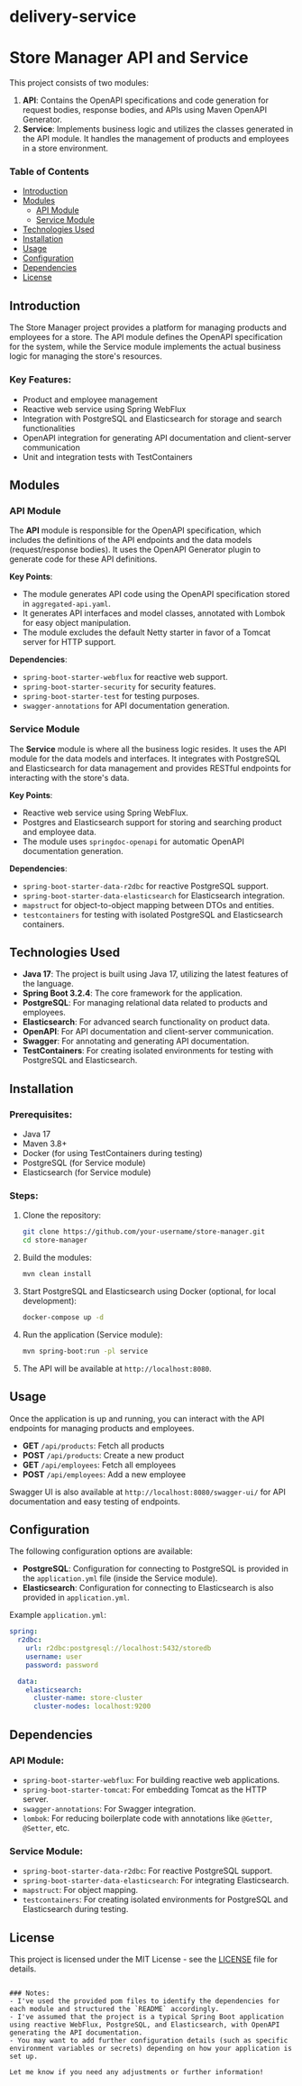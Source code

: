 # delivery-service

# Store Manager API and Service

This project consists of two modules:

1. **API**: Contains the OpenAPI specifications and code generation for request bodies, response bodies, and APIs using Maven OpenAPI Generator.
2. **Service**: Implements business logic and utilizes the classes generated in the API module. It handles the management of products and employees in a store environment.

### Table of Contents

- [Introduction](#introduction)
- [Modules](#modules)
  - [API Module](#api-module)
  - [Service Module](#service-module)
- [Technologies Used](#technologies-used)
- [Installation](#installation)
- [Usage](#usage)
- [Configuration](#configuration)
- [Dependencies](#dependencies)
- [License](#license)

## Introduction

The Store Manager project provides a platform for managing products and employees for a store. The API module defines the OpenAPI specification for the system, while the Service module implements the actual business logic for managing the store's resources. 

### Key Features:
- Product and employee management
- Reactive web service using Spring WebFlux
- Integration with PostgreSQL and Elasticsearch for storage and search functionalities
- OpenAPI integration for generating API documentation and client-server communication
- Unit and integration tests with TestContainers

## Modules

### API Module

The **API** module is responsible for the OpenAPI specification, which includes the definitions of the API endpoints and the data models (request/response bodies). It uses the OpenAPI Generator plugin to generate code for these API definitions.

**Key Points**:
- The module generates API code using the OpenAPI specification stored in `aggregated-api.yaml`.
- It generates API interfaces and model classes, annotated with Lombok for easy object manipulation.
- The module excludes the default Netty starter in favor of a Tomcat server for HTTP support.

**Dependencies**:
- `spring-boot-starter-webflux` for reactive web support.
- `spring-boot-starter-security` for security features.
- `spring-boot-starter-test` for testing purposes.
- `swagger-annotations` for API documentation generation.

### Service Module

The **Service** module is where all the business logic resides. It uses the API module for the data models and interfaces. It integrates with PostgreSQL and Elasticsearch for data management and provides RESTful endpoints for interacting with the store's data.

**Key Points**:
- Reactive web service using Spring WebFlux.
- Postgres and Elasticsearch support for storing and searching product and employee data.
- The module uses `springdoc-openapi` for automatic OpenAPI documentation generation.

**Dependencies**:
- `spring-boot-starter-data-r2dbc` for reactive PostgreSQL support.
- `spring-boot-starter-data-elasticsearch` for Elasticsearch integration.
- `mapstruct` for object-to-object mapping between DTOs and entities.
- `testcontainers` for testing with isolated PostgreSQL and Elasticsearch containers.

## Technologies Used

- **Java 17**: The project is built using Java 17, utilizing the latest features of the language.
- **Spring Boot 3.2.4**: The core framework for the application.
- **PostgreSQL**: For managing relational data related to products and employees.
- **Elasticsearch**: For advanced search functionality on product data.
- **OpenAPI**: For API documentation and client-server communication.
- **Swagger**: For annotating and generating API documentation.
- **TestContainers**: For creating isolated environments for testing with PostgreSQL and Elasticsearch.

## Installation

### Prerequisites:
- Java 17
- Maven 3.8+
- Docker (for using TestContainers during testing)
- PostgreSQL (for Service module)
- Elasticsearch (for Service module)

### Steps:
1. Clone the repository:
    ```bash
    git clone https://github.com/your-username/store-manager.git
    cd store-manager
    ```

2. Build the modules:
    ```bash
    mvn clean install
    ```

3. Start PostgreSQL and Elasticsearch using Docker (optional, for local development):
    ```bash
    docker-compose up -d
    ```

4. Run the application (Service module):
    ```bash
    mvn spring-boot:run -pl service
    ```

5. The API will be available at `http://localhost:8080`.

## Usage

Once the application is up and running, you can interact with the API endpoints for managing products and employees.

- **GET** `/api/products`: Fetch all products
- **POST** `/api/products`: Create a new product
- **GET** `/api/employees`: Fetch all employees
- **POST** `/api/employees`: Add a new employee

Swagger UI is also available at `http://localhost:8080/swagger-ui/` for API documentation and easy testing of endpoints.

## Configuration

The following configuration options are available:

- **PostgreSQL**: Configuration for connecting to PostgreSQL is provided in the `application.yml` file (inside the Service module).
- **Elasticsearch**: Configuration for connecting to Elasticsearch is also provided in `application.yml`.

Example `application.yml`:

```yaml
spring:
  r2dbc:
    url: r2dbc:postgresql://localhost:5432/storedb
    username: user
    password: password

  data:
    elasticsearch:
      cluster-name: store-cluster
      cluster-nodes: localhost:9200
```

## Dependencies

### API Module:
- `spring-boot-starter-webflux`: For building reactive web applications.
- `spring-boot-starter-tomcat`: For embedding Tomcat as the HTTP server.
- `swagger-annotations`: For Swagger integration.
- `lombok`: For reducing boilerplate code with annotations like `@Getter`, `@Setter`, etc.

### Service Module:
- `spring-boot-starter-data-r2dbc`: For reactive PostgreSQL support.
- `spring-boot-starter-data-elasticsearch`: For integrating Elasticsearch.
- `mapstruct`: For object mapping.
- `testcontainers`: For creating isolated environments for PostgreSQL and Elasticsearch during testing.

## License

This project is licensed under the MIT License - see the [LICENSE](LICENSE) file for details.
```

### Notes:
- I've used the provided pom files to identify the dependencies for each module and structured the `README` accordingly.
- I've assumed that the project is a typical Spring Boot application using reactive WebFlux, PostgreSQL, and Elasticsearch, with OpenAPI generating the API documentation.
- You may want to add further configuration details (such as specific environment variables or secrets) depending on how your application is set up.

Let me know if you need any adjustments or further information!
